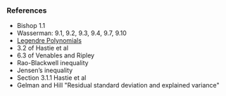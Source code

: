 ### References

* Bishop 1.1
* Wasserman: 9.1, 9.2, 9.3, 9.4, 9.7, 9.10
* [Legendre Polynomials](https://en.wikipedia.org/wiki/Legendre_polynomials)
* 3.2 of Hastie et al
* 6.3 of Venables and Ripley
* Rao-Blackwell inequality
* Jensen’s inequality
* Section 3.1.1 Hastie et al
* Gelman and Hill "Residual standard deviation and explained variance"

